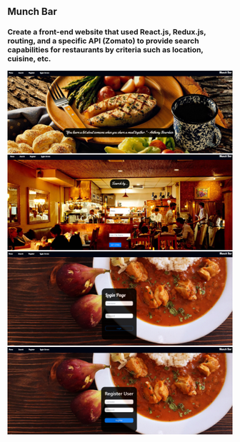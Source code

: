 ## Munch Bar

### Create a front-end website that used React.js, Redux.js, routing, and a specific API (Zomato) to provide search capabilities for restaurants by criteria such as location, cuisine, etc. 

![home_page](https://github.com/zbokhari/Munch-Bar/blob/master/HOME%20PAGE.PNG)
![search page](https://github.com/zbokhari/Munch-Bar/blob/master/SEARCH%20PAGE.PNG)
![login page](https://github.com/zbokhari/Munch-Bar/blob/master/LOGIN%20PAGE.PNG)
![registration page](https://github.com/zbokhari/Munch-Bar/blob/master/REGISTRATION%20PAGE.PNG)
